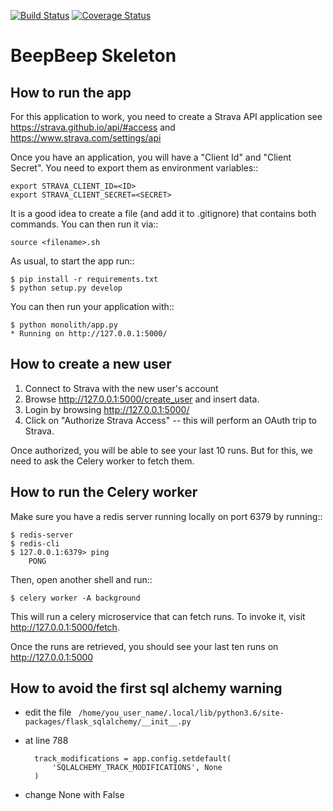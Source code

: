 [![Build Status](https://travis-ci.org/LorenzoBellomo/BeepBeepPrimer.svg?branch=master)](https://travis-ci.org/LorenzoBellomo/BeepBeepPrimer)
[![Coverage Status](https://coveralls.io/repos/github/LorenzoBellomo/BeepBeepPrimer/badge.svg?branch=master)](https://coveralls.io/github/LorenzoBellomo/BeepBeepPrimer?branch=master)

BeepBeep Skeleton
==================

How to run the app
-------------------

For this application to work, you need to create a Strava API application
see https://strava.github.io/api/#access and https://www.strava.com/settings/api

Once you have an application, you will have a "Client Id" and "Client Secret".
You need to export them as environment variables::

    export STRAVA_CLIENT_ID=<ID>
    export STRAVA_CLIENT_SECRET=<SECRET>

It is a good idea to create a file (and add it to .gitignore) that contains both commands. You can 
then run it via::

    source <filename>.sh

As usual, to start the app run::

    $ pip install -r requirements.txt
    $ python setup.py develop

You can then run your application with::

    $ python monolith/app.py
    * Running on http://127.0.0.1:5000/

How to create a new user
------------------------

1. Connect to Strava with the new user's account
2. Browse http://127.0.0.1:5000/create_user and insert data.
3. Login by browsing http://127.0.0.1:5000/
4. Click on "Authorize Strava Access" -- this will perform an OAuth trip to Strava.

Once authorized, you will be able to see your last 10 runs.
But for this, we need to ask the Celery worker to fetch them.

How to run the Celery worker
----------------------------

Make sure you have a redis server running locally on port 6379 by running::

    $ redis-server
    $ redis-cli
    $ 127.0.0.1:6379> ping
        PONG

Then, open another shell and run::

    $ celery worker -A background

This will run a celery microservice that can fetch runs.
To invoke it, visit http://127.0.0.1:5000/fetch.

Once the runs are retrieved, you should see your last ten runs
on http://127.0.0.1:5000

How to avoid the first sql alchemy warning
------------------------------------------

- edit the file ```  /home/you_user_name/.local/lib/python3.6/site-packages/flask_sqlalchemy/__init__.py ```

- at line 788
        
        track_modifications = app.config.setdefault(
            'SQLALCHEMY_TRACK_MODIFICATIONS', None
        )
        
        
- change None with False



